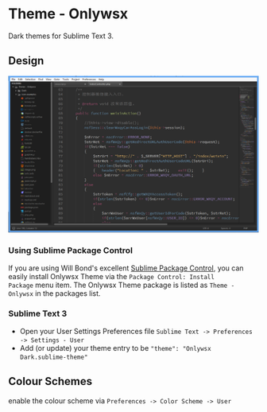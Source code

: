 # Theme - Onlywsx

Dark themes for Sublime Text 3.

## Design

![Onlywsx Dark Theme](https://raw.githubusercontent.com/onlywsx/Theme---Onlywsx/master/screenshots/20160812134546.png)


### Using Sublime Package Control

If you are using Will Bond's excellent [Sublime Package Control](http://wbond.net/sublime_packages/package_control), you can easily install Onlywsx Theme via the `Package Control: Install Package` menu item. The Onlywsx Theme package is listed as `Theme - Onlywsx` in the packages list.

### Sublime Text 3

- Open your User Settings Preferences file `Sublime Text -> Preferences -> Settings - User`
- Add (or update) your theme entry to be `"theme": "Onlywsx Dark.sublime-theme"`

## Colour Schemes

enable the colour scheme via `Preferences -> Color Scheme -> User`
